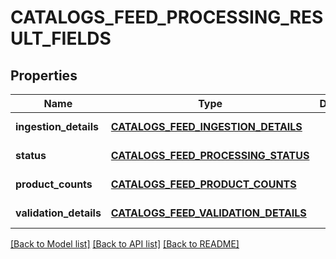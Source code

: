 # CATALOGS_FEED_PROCESSING_RESULT_FIELDS

## Properties
Name | Type | Description | Notes
------------ | ------------- | ------------- | -------------
**ingestion_details** | [**CATALOGS_FEED_INGESTION_DETAILS**](CatalogsFeedIngestionDetails.md) |  | [default to null]
**status** | [**CATALOGS_FEED_PROCESSING_STATUS**](CatalogsFeedProcessingStatus.md) |  | [default to null]
**product_counts** | [**CATALOGS_FEED_PRODUCT_COUNTS**](CatalogsFeedProductCounts.md) |  | [default to null]
**validation_details** | [**CATALOGS_FEED_VALIDATION_DETAILS**](CatalogsFeedValidationDetails.md) |  | [default to null]

[[Back to Model list]](../README.md#documentation-for-models) [[Back to API list]](../README.md#documentation-for-api-endpoints) [[Back to README]](../README.md)


